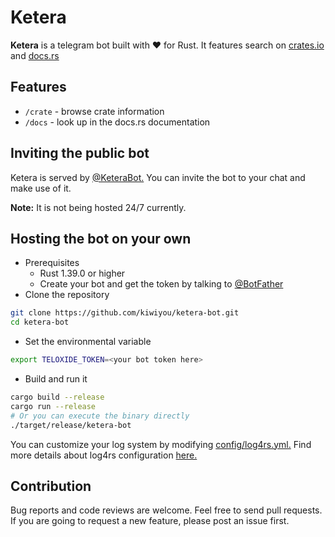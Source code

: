 # Ketera

**Ketera** is a telegram bot built with ❤️ for Rust.
It features search on [crates.io](https://crates.io) and [docs.rs](https://docs.rs)

## Features
- `/crate` - browse crate information
- `/docs` - look up in the docs.rs documentation

## Inviting the public bot 
Ketera is served by [@KeteraBot.](https://t.me/KeteraBot)
You can invite the bot to your chat and make use of it.

**Note:** It is not being hosted 24/7 currently.

## Hosting the bot on your own
- Prerequisites
    - Rust 1.39.0 or higher
    - Create your bot and get the token by talking to [@BotFather](https://t.me/BotFather)
- Clone the repository
```bash
git clone https://github.com/kiwiyou/ketera-bot.git
cd ketera-bot
```
- Set the environmental variable
```bash
export TELOXIDE_TOKEN=<your bot token here>
```
- Build and run it
```bash
cargo build --release
cargo run --release
# Or you can execute the binary directly
./target/release/ketera-bot
```
You can customize your log system by modifying [config/log4rs.yml.](https://github.com/kiwiyou/ketera-bot/blob/master/config/log4rs.yml)
Find more details about log4rs configuration [here.](https://github.com/estk/log4rs)

## Contribution
Bug reports and code reviews are welcome. Feel free to send pull requests.
If you are going to request a new feature, please post an issue first.